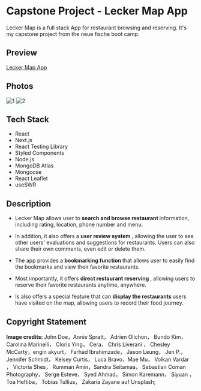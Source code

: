 # Capstone Project - Lecker Map App

Lecker Map is a full stack App for restaurant browsing and reserving. It's my capstone project from the neue fische boot camp.

## Preview
[Lecker Map App](https://capstone-project-luyujin9.vercel.app)

## Photos
![1](https://user-images.githubusercontent.com/123362292/233955436-deba400f-c0b8-4498-bd03-6e2164ce5c51.png)
![2](https://user-images.githubusercontent.com/123362292/233954485-242fb528-0026-4c38-bb85-72685fb00ba3.png)



## Tech Stack
- React
- Next.js
- React Testing Library
- Styled Components
- Node.js
- MongoDB Atlas
- Mongoose
- React Leaflet
- useSWR

## Description

- Lecker Map allows user to <b> search and browse restaurant </b> information, including rating, location, phone number and menu.

- In addition, it also offers a <b> user review system </b>, allowing the user to see other users' evaluations and suggestions for restaurants. Users can also share their own comments, even edit or delete them.

- The app provides a <b> bookmarking function </b> that allows user to easily find the bookmarks and view their favorite restaurants.

- Most importantly, it offers <b> direct restaurant reserving </b> , allowing users to reserve their favorite restaurants anytime, anywhere. 

- Is also offers a special feature that can <b> display the restaurants </b> users have visited on the map, allowing users to record their food journey.

## Copyright Statement
<b> Image credits: </b> John Doe，Annie Spratt， Adrien Olichon， Bundo Kim， Carolina Marinelli， Cloris Ying， Cera， Chris Liverani ， Chesley McCarty，engin akyurt， Farhad Ibrahimzade， Jason Leung， Jen P.， Jennifer Schmidt， Kelsey Curtis， Luca Bravo，Mae Mu， Volkan Vardar ， Victoria Shes， Rumman Amin，Sandra Seitamaa， Sebastian Coman Photography， Serge Esteve， Syed Ahmad， Simon Karemann， Siyuan ， Toa Heftiba， Tobias Tullius， Zakaria Zayane auf Unsplash;



